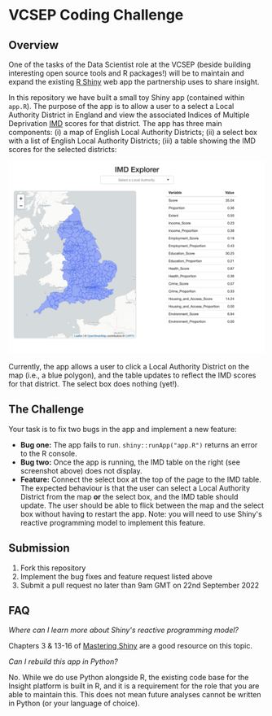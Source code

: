 # VCSEP Coding Challenge

## Overview
One of the tasks of the Data Scientist role at the VCSEP (beside building interesting open source tools and R packages!) will be to maintain and expand the existing [R Shiny](https://shiny.rstudio.com/) web app the partnership uses to share insight.

In this repository we have built a small toy Shiny app (contained within `app.R`). The purpose of the app is to allow a user to a select a Local Authority District in England and view the associated Indices of Multiple Deprivation [IMD](https://www.gov.uk/government/statistics/english-indices-of-deprivation-2019) scores for that district. The app has three main components: (i) a map of English Local Authority Districts; (ii) a select box with a list of English Local Authority Districts; (iii) a table showing the IMD scores for the selected districts:

<img src='app-screenshot.png' align="centre"/>

Currently, the app allows a user to click a Local Authority District on the map (i.e., a blue polygon), and the table updates to reflect the IMD scores for that district. The select box does nothing (yet!).

## The Challenge
Your task is to fix two bugs in the app and implement a new feature:
- **Bug one:** The app fails to run. `shiny::runApp("app.R")` returns an error to the R console.
- **Bug two:** Once the app is running, the IMD table on the right (see screenshot above) does not display.
- **Feature:** Connect the select box at the top of the page to the IMD table. The expected behaviour is that the user can select a Local Authority District from the map **or** the select box, and the IMD table should update. The user should be able to flick between the map and the select box without having to restart the app. Note: you will need to use Shiny's reactive programming model to implement this feature.

## Submission
1. Fork this repository
2. Implement the bug fixes and feature request listed above
3. Submit a pull request no later than 9am GMT on 22nd September 2022

## FAQ
*Where can I learn more about Shiny's reactive programming model?*

Chapters 3 & 13-16 of [Mastering Shiny](https://mastering-shiny.org/) are a good resource on this topic.

*Can I rebuild this app in Python?*

No. While we do use Python alongside R, the existing code base for the Insight platform is built in R, and it is a requirement for the role that you are able to maintain this. This does not mean future analyses cannot be written in Python (or your language of choice).
